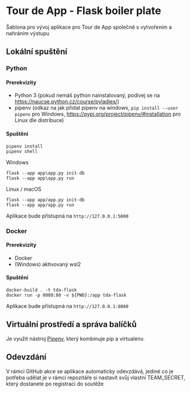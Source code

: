 # Tour de App - Flask boiler plate

Šablona pro vývoj aplikace pro Tour de App společně s vytvořením a nahráním výstupu

## Lokální spuštění

### Python

#### Prerekvizity
- Python 3 (pokud nemáš python nainstalovaný, podívej se na https://naucse.python.cz/course/pyladies/)
- pipenv (odkaz na jak přidat pipenv na windows, `pip install --user pipenv` pro Windows, https://pypi.org/project/pipenv/#installation pro Linux dle distribuce) 
#### Spuštění


```
pipenv install
pipenv shell
````

Windows
````
flask --app app\app.py init-db
flask --app app\app.py run
````


Linux / macOS
````
flask --app app/app.py init-db
flask --app app/app.py run
````
Aplikace bude přístupná na `http://127.0.0.1:5000`

### Docker 
#### Prerekvizity
- Docker
- (Windows) aktivovaný wsl2 

#### Spuštění
```
docker-build . -t tda-flask
docker run -p 8080:80 -v ${PWD}:/app tda-flask
```


Aplikace bude přístupná na `http://127.0.0.1:8080`

## Virtuální prostředí a správa balíčků

Je využit nástroj [Pipenv](https://pypi.org/project/pipenv/), který kombinuje pip a virtualenv. 

## Odevzdání
V rámci GitHub akce se aplikace automaticky odevzdává, jediné co je potřeba udělat je v rámci repozitáře si nastavit svůj vlastní TEAM\_SECRET, který dostanete po registraci do soutěže
